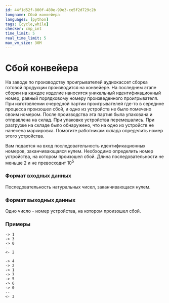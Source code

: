 ```yaml
---
id: 44f1d52f-800f-480e-99e3-ce5f2d729c2b
longname: Сбой конвейера
languages: [python]
tags: [cycle,while]
checker: cmp_int
time_limit: 5
real_time_limit: 5
max_vm_size: 30M
---
```


# Сбой конвейера

На заводе по производству проигрывателей аудиокассет сборка готовой продукции производится на конвейере. На последнем этапе сборки на каждое изделие наносится уникальный идентификационный номер, равный порядковому номеру произведенного проигрывателя. При изготовлении очередной партии проигрывателей где-то в середине процесса произошел сбой, и одно из устройств не было помечено своим номером. После производства эта партия была упакована и отправлена на склад. При упаковке устройства перемешались. При разгрузке на складе было обнаружено, что на одно из устройств не нанесена маркировка. Помогите работникам склада определить номер этого устройства.

Вам подается на вход последовательность идентификационных номеров, заканчивающаяся нулем. Необходимо определить номер устройства, на котором произошел сбой. Длина последовательности не меньше 2 и не превосходит 10<sup>5</sup>

### Формат входных данных

Последовательность натуральных чисел, заканчивающася нулем.

### Формат выходных данных

Одно число - номер устройства, на котором произошел сбой.

### Примеры

```
-> 1
-> 3
-> 0
--
<- 2
```

```
-> 4
-> 2
-> 1
-> 7
-> 5
-> 6
-> 0
--
<- 3
```
